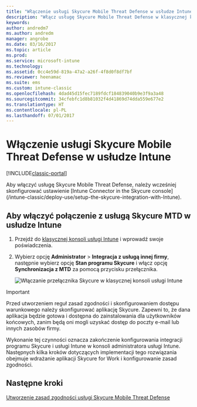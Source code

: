 ```yaml
---
title: "Włączenie usługi Skycure Mobile Threat Defense w usłudze Intune"
description: "Włącz usługę Skycure Mobile Threat Defense w klasycznej konsoli usługi Intune."
keywords: 
author: andredm7
ms.author: andredm
manager: angrobe
ms.date: 03/16/2017
ms.topic: article
ms.prod: 
ms.service: microsoft-intune
ms.technology: 
ms.assetid: 0cc4e59d-819a-47a2-a26f-4f8d0f8df7bf
ms.reviewer: heenamac
ms.suite: ems
ms.custom: intune-classic
ms.openlocfilehash: 4dad45d15fec7189fdcf184839040b9e3f9a3a48
ms.sourcegitcommit: 34cfebfc1d8b81032f4d41869d74dda559e677e2
ms.translationtype: HT
ms.contentlocale: pl-PL
ms.lasthandoff: 07/01/2017
---
```

# <a name="enable-skycure-mobile-threat-defense-in-intune"></a>Włączenie usługi Skycure Mobile Threat Defense w usłudze Intune

[!INCLUDE[classic-portal](../includes/classic-portal.md)]

Aby włączyć usługę Skycure Mobile Threat Defense, należy wcześniej skonfigurować ustawienie [Intune Connector in the Skycure console] (/intune-classic/deploy-use/setup-the-skycure-integration-with-Intune).

## <a name="to-enable-the-skycure-mtd-connection-in-intune"></a>Aby włączyć połączenie z usługą Skycure MTD w usłudze Intune

1.  Przejdź do [klasycznej konsoli usługi Intune](https://manage.microsoft.com/) i wprowadź swoje poświadczenia.

2.  Wybierz opcję **Administrator** &gt; **Integracja z usługą innej firmy**, następnie wybierz opcję **Stan programu Skycure** i włącz opcję **Synchronizacja z MTD** za pomocą przycisku przełącznika.

    ![Włączanie przełącznika Skycure w klasycznej konsoli usługi Intune](../media/mtp/enable-skycure-1.png)

> [!IMPORTANT] 
> Przed utworzeniem reguł zasad zgodności i skonfigurowaniem dostępu warunkowego należy skonfigurować aplikację Skycure. Zapewni to, że dana aplikacja będzie gotowa i dostępna do zainstalowania dla użytkowników końcowych, zanim będą oni mogli uzyskać dostęp do poczty e-mail lub innych zasobów firmy.

Wykonanie tej czynności oznacza zakończenie konfigurowania integracji programu Skycure i usługi Intune w konsoli administratora usługi Intune. Następnych kilka kroków dotyczących implementacji tego rozwiązania obejmuje wdrażanie aplikacji Skycure for Work i konfigurowanie zasad zgodności.

## <a name="next-steps"></a>Następne kroki

[Utworzenie zasad zgodności usługi Skycure Mobile Threat Defense](/intune-classic/deploy-use/create-skycure-mobile-threat-defense-compliance-policy)
